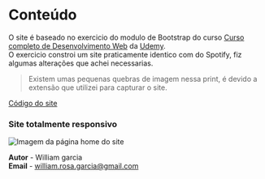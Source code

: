  # Conteúdo

O site é baseado no exercicio do modulo de Bootstrap do curso [Curso completo de Desenvolvimento Web](https://www.udemy.com/curso-completo-do-desenvolvedor-web) da [Udemy](https://www.udemy.com).  
O exercicio constroi um site praticamente identico com do Spotify, fiz algumas alterações que achei necessarias.  
>Existem umas pequenas quebras de imagem nessa print, é devido a extensão que utilizei para capturar o site.

[Código do site](https://github.com/phewill/HTML/tree/master/Spotify-Clone)

### Site totalmente responsivo 
![Imagem da página home do site](../imagens-dos-projetos/spotify1.png)

**Autor** - William garcia  
**Email** - william.rosa.garcia@gmail.com  
 
